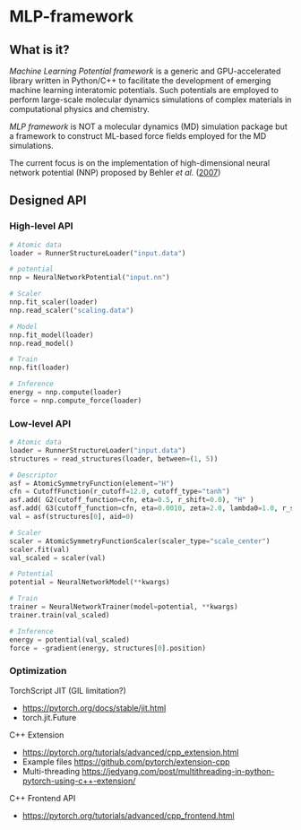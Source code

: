 # MLP-framework

## What is it?
_Machine Learning Potential framework_ is a generic and GPU-accelerated library written in Python/C++ to facilitate the development of emerging machine learning interatomic potentials. Such potentials are employed to perform large-scale molecular dynamics simulations of complex materials in computational physics and chemistry. 
 
<!--  -->
_MLP framework_ is NOT a molecular dynamics (MD) simulation package but a framework to construct ML-based force fields employed for the MD simulations.

<!--  -->
The current focus is on the implementation of high-dimensional neural network potential (NNP) proposed by Behler _et al._ ([2007](https://journals.aps.org/prl/abstract/10.1103/PhysRevLett.98.146401))


## Designed API
### High-level API
```python
# Atomic data
loader = RunnerStructureLoader("input.data")

# potential
nnp = NeuralNetworkPotential("input.nn")

# Scaler
nnp.fit_scaler(loader)
nnp.read_scaler("scaling.data")

# Model
nnp.fit_model(loader)
nnp.read_model()

# Train
nnp.fit(loader)

# Inference
energy = nnp.compute(loader)
force = nnp.compute_force(loader)
```

### Low-level API
```python
# Atomic data
loader = RunnerStructureLoader("input.data")
structures = read_structures(loader, between=(1, 5))

# Descriptor
asf = AtomicSymmetryFunction(element="H")
cfn = CutoffFunction(r_cutoff=12.0, cutoff_type="tanh")
asf.add( G2(cutoff_function=cfn, eta=0.5, r_shift=0.0), "H" )
asf.add( G3(cutoff_function=cfn, eta=0.0010, zeta=2.0, lambda0=1.0, r_shift=12.0), "H", "O" )
val = asf(structures[0], aid=0)

# Scaler
scaler = AtomicSymmetryFunctionScaler(scaler_type="scale_center")
scaler.fit(val)
val_scaled = scaler(val)

# Potential
potential = NeuralNetworkModel(**kwargs)

# Train
trainer = NeuralNetworkTrainer(model=potential, **kwargs)
trainer.train(val_scaled)

# Inference
energy = potential(val_scaled)
force = -gradient(energy, structures[0].position)
```

### Optimization

TorchScript JIT (GIL limitation?)
- https://pytorch.org/docs/stable/jit.html 
- torch.jit.Future

C++ Extension 
- https://pytorch.org/tutorials/advanced/cpp_extension.html
- Example files https://github.com/pytorch/extension-cpp
- Multi-threading https://jedyang.com/post/multithreading-in-python-pytorch-using-c++-extension/

C++ Frontend API
- https://pytorch.org/tutorials/advanced/cpp_frontend.html


<!-- 
### How big is the code?
```bash
$ pygount --format=summary ./
```

#### TODOs
- [ ] define a customized exception class that handles internal error messages and also python exceptions
- [ ] improve CFG design e.g. config file, defaults values, on-the-fly settings.
- [ ] optimize memory allocation of neighbor list atoms and avoiding redundant tensor creation (use torch.resizes)
- [ ] optimize neighbor list update for large number of atoms (not used for training but MD simulations)
- [ ] utilize torch multi-thread or distributed torch
- [ ] optimize code performance regarding python dynamic types (torch script, cython)
- [ ] parallelize descriptor calculations using vectorization or thread pool
 -->

